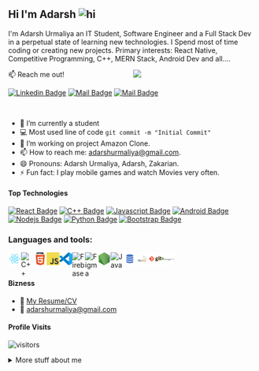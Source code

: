 ## Hi I'm Adarsh <img src="https://user-images.githubusercontent.com/1303154/88677602-1635ba80-d120-11ea-84d8-d263ba5fc3c0.gif" width="28px" height="28px" alt="hi">

I'm Adarsh Urmaliya an IT Student, Software Engineer and a Full Stack Dev in a perpetual state of learning new technologies. I Spend most of time coding or creating new projects. Primary interests: React Native, Competitive Programming, C++, MERN Stack, Android Dev and all....

<img align="right" src="https://user-images.githubusercontent.com/67074308/181810714-f050ac90-47c6-41ad-8e26-82ef9ce9ec27.gif" width="250px" height="auto" >

:mailbox: Reach me out!

[![Linkedin Badge](https://img.shields.io/badge/-Adarsh-0e76a8?style=flat&labelColor=0e76a8&logo=linkedin&logoColor=white)](https://www.linkedin.com/in/adarsh-urmaliya-6008201aa/) [![Mail Badge](https://img.shields.io/badge/-zakarian17s-4CB96B?style=flat&labelColor=brightgreen&logo=geeksforgeeks&logoColor=white)](https://auth.geeksforgeeks.org/user/zakarian17s/profile) [![Mail Badge](https://img.shields.io/badge/-Adarsh-c0392b?style=flat&labelColor=c0392b&logo=gmail&logoColor=white)](mailto:adarshurmaliya@gmail.com)


<br>

- 🔭 I’m currently a student
- :computer: Most used line of code `git commit -m "Initial Commit"`
- 🤔 I’m working on project Amazon Clone.
- 📫 How to reach me: adarshurmaliya@gmail.com.
- 😄 Pronouns: Adarsh Urmaliya, Adarsh, Zakarian.
- ⚡ Fun fact: I play mobile games and watch Movies very often.


#### Top Technologies

<!-- TODO: Make technologies links takes you to repositories -->

[![React Badge](https://img.shields.io/badge/-React-61DBFB?style=for-the-badge&labelColor=black&logo=react&logoColor=61DBFB)](https://github.com/Satellite-system/Amazon-clone-React_based-Web_Page)  [![C++ Badge](https://img.shields.io/badge/C++-004283?style=for-the-badge&labelColor=black&logo=c%2B%2B&logoColor=659BD3)](https://github.com/Satellite-system/Amazon-clone-React_based-Web_Page)  [![Javascript Badge](https://img.shields.io/badge/-Javascript-F0DB4F?style=for-the-badge&labelColor=black&logo=javascript&logoColor=F0DB4F)](https://github.com/Satellite-system/Disney-Clone_MERN-project)  [![Android Badge](https://img.shields.io/badge/-Android-4285F4?style=for-the-badge&labelColor=black&logo=Android&logoColor=#3DDA84)](https://github.com/Satellite-system/Multi-user-Real-Time-Chat-Application)  [![Nodejs Badge](https://img.shields.io/badge/-Nodejs-3C873A?style=for-the-badge&labelColor=black&logo=node.js&logoColor=3C873A)](https://github.com/Satellite-system/React_based-Note_taking-web-server-Api)  [![Python Badge](https://img.shields.io/badge/-Python-3673A6?style=for-the-badge&labelColor=black&logo=python&logoColor=#1E405D)](https://github.com/Satellite-system/Voice_Assistant) [![Bootstrap Badge](https://img.shields.io/badge/-Bootstrap-7D12F8?style=for-the-badge&labelColor=black&logo=bootstrap&logoColor=7D12F9)](https://github.com/Satellite-system/React_based-Note_taking-web-server-Api)

### Languages and tools:

<img align="left" alt="React" width="26px" src="https://raw.githubusercontent.com/github/explore/80688e429a7d4ef2fca1e82350fe8e3517d3494d/topics/react/react.png" />

<img align="left" alt="C++" width="26px" src="https://raw.githubusercontent.com/get-icon/geticon/master/icons/c-plusplus.svg" />

<img align="left" alt="HTML5" width="26px" src="https://raw.githubusercontent.com/github/explore/80688e429a7d4ef2fca1e82350fe8e3517d3494d/topics/html/html.png" />

<img align="left" alt="JavaScript" width="26px" src="https://raw.githubusercontent.com/github/explore/80688e429a7d4ef2fca1e82350fe8e3517d3494d/topics/javascript/javascript.png" />

<img align="left" alt="Visual Studio Code" width="26px" src="https://raw.githubusercontent.com/github/explore/80688e429a7d4ef2fca1e82350fe8e3517d3494d/topics/visual-studio-code/visual-studio-code.png" />

<img align="left" alt="Firebase" width="26px" src="https://raw.githubusercontent.com/Satellite-system/geticon/master/icons/firebase.svg" />

<img align="left" alt="Figma" width="26px" src="https://raw.githubusercontent.com/Satellite-system/geticon/master/icons/figma.svg" />

<img align="left" alt="Node.js" width="26px" src="https://raw.githubusercontent.com/github/explore/80688e429a7d4ef2fca1e82350fe8e3517d3494d/topics/nodejs/nodejs.png" />

<img align="left" alt="Java" width="26px" src="https://raw.githubusercontent.com/Satellite-system/geticon/master/icons/java.svg" />


<img align="left" alt="SQL" width="26px" src="https://raw.githubusercontent.com/github/explore/80688e429a7d4ef2fca1e82350fe8e3517d3494d/topics/sql/sql.png" />

<img align="left" alt="MySQL" width="26px" src="https://raw.githubusercontent.com/github/explore/80688e429a7d4ef2fca1e82350fe8e3517d3494d/topics/mysql/mysql.png" />

<img align="left" alt="Git" width="26px" src="https://raw.githubusercontent.com/github/explore/80688e429a7d4ef2fca1e82350fe8e3517d3494d/topics/git/git.png" />

<img align="left" alt="MongoDB" width="26px" src="https://raw.githubusercontent.com/github/explore/80688e429a7d4ef2fca1e82350fe8e3517d3494d/topics/mongodb/mongodb.png" />

<br />
<br />

#### Bizness
- :paperclip: [My Resume/CV](https://github.com/Satellite-system/Satellite-system/blob/main/Resume/ADARSH's%20Resume.pdf)
- :email: adarshurmaliya@gmail.com


#### Profile Visits 

![visitors](https://visitor-badge.glitch.me/badge?page_id=Satellite-system.Satellite-system)

<details>
<summary>
  More stuff about me
</summary>

<br>

<table>
  <tr>
    <td align="center">
      <h1>Achievements</h1>
    </td>
    <td align="center">
      <img alt="" width="400" align="right" src ="https://github-readme-stats.vercel.app/api/top-langs/?username=Satellite-system&count_private=true&layout=compact&theme=chartreuse-dark&langs_count=12" height="170px" width="360px">
    </td>
  </tr>
  <tr>
    <td align="center">
      <img alt="" width="400" src="https://github-readme-stats.vercel.app/api?username=Satellite-system&count_private=true&theme=chartreuse-dark&hide=contribs,prs" width="360px" height="170px" >
    </td>
    <td align="center">
       <img alt="" width="400" align="right" src ="https://github-readme-streak-stats.herokuapp.com?user=Satellite-system&count_private=true&theme=chartreuse-dark" width="360px" height="170px">
    </td>
  </tr>
</table>

<h3>I love Coding !</h3>

#### Coding Stats

<!--START_SECTION:waka-->

```text
C++          30 hrs 33 mins  █████████████████████▒░░░   84.69 %
JavaScript   2 hrs 13 mins   █▓░░░░░░░░░░░░░░░░░░░░░░░   06.16 %
CSS          1 hr 51 mins    █▒░░░░░░░░░░░░░░░░░░░░░░░   05.14 %
XML          49 mins         ▓░░░░░░░░░░░░░░░░░░░░░░░░   02.30 %
JSON         36 mins         ▒░░░░░░░░░░░░░░░░░░░░░░░░   01.67 %
HTML         1 min           ░░░░░░░░░░░░░░░░░░░░░░░░░   00.05 %
```

<!--END_SECTION:waka-->


#### Github Stats

![Adarsh's github stats](https://github-readme-stats.vercel.app/api?username=Satellite-system&count_private=true&theme=chartreuse-dark&hide=contribs,prs)
  
 <hr>

<h2 align="left">
:hourglass_flowing_sand:
&nbsp;
Recent Activity :
<br></h2>
                                                                                                      
<img src = "https://activity-graph.herokuapp.com/graph?username=Satellite-system&count_private=true&bg_color=000000&line=ffb812&area=true&color=6BD600&hide_border=false&hide_title=true">


</details>
